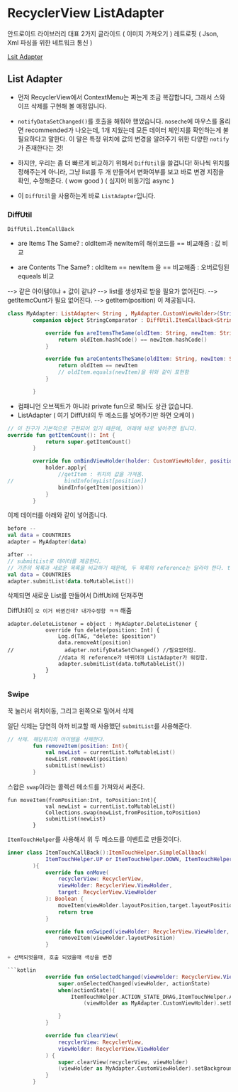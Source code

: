 # RecyclerView ListAdapter

안드로이드 라이브러리 대표 2가지
글라이드 ( 이미지 가져오기 )
레트로핏 ( Json, Xml 파싱을 위한 네트워크 통신 )

[Lsit Adapter](#list-adapter)

## List Adapter

- 먼저 RecyclerView에서 ContextMenu는 짜는게 조금 복잡합니다, 그래서 스와이프 삭제를 구현해 볼 예정입니다.

- `notifyDataSetChanged()`를 호출을 해줘야 했었습니다. `noseche`에 마우스를 올리면 recommended가 나오는데, 1개 지웠는데 모든 데이터 체인지를 확인하는게 불필요하다고 말한다. 이 말은 특정 위치에 값의 변경을 알려주기 위한 다양한 `notify`가 존재한다는 것!

- 하지만, 우리는 좀 더 빠르게 비교하기 위해서 `DiffUtil`을 쓸겁니다! 하나씩 위치를 정해주는게 아니라, 그냥 list를 두 개 만들어서 변화여부를 보고 바로 변경 지점을 확인, 수정해준다. ( wow good ) ( 심지어 비동기임 async )

- 이 `DiffUtil`을 사용하는게 바로 `ListAdapter`입니다.

### DiffUtil

`DiffUtil.ItemCallBack`

- are Items The Same?
  : oldItem과 newItem의 해쉬코드를 == 비교해줌
  : 값 비교

- are Contents The Same?
  : oldItem == newItem 을 == 비교해줌
  : 오버로딩된 equeals 비교

--> 같은 아이템이냐 + 값이 같냐?
--> list를 생성자로 받을 필요가 없어진다.
--> getItemcOunt가 필요 없어진다.
--> getItem(position) 이 제공됩니다.

```kotlin
class MyAdapter: ListAdapter< String , MyAdapter.CustomViewHolder>(StringComparator){
        companion object StringComparator : DiffUtil.ItemCallback<String>() {

            override fun areItemsTheSame(oldItem: String, newItem: String): Boolean {
                return oldItem.hashCode() == newItem.hashCode()
            }

            override fun areContentsTheSame(oldItem: String, newItem: String): Boolean {
                return oldItem == newItem
                // oldItem.equals(newItem)을 위와 같이 표현함
            }

        }
```

- 컴패니언 오브젝트가 아니라 private fun으로 해놔도 상관 없습니다.
- ListAdapter ( 여기 DiffUtil의 두 메소드를 넣어주기만 하면 오케이 )

```kotlin
// 이 친구가 기본적으로 구현되어 있기 때문에, 아래에 바로 넣어주면 됩니다.
override fun getItemCount(): Int {
            return super.getItemCount()
        }

        override fun onBindViewHolder(holder: CustomViewHolder, position: Int) {
            holder.apply{
                //getItem : 위치의 값을 가져옴.
//                bindInfo(myList[position])
                bindInfo(getItem(position))
            }
        }
```

이제 데이터를 아래와 같이 넣어줍니다.

```kotlin
before --
val data = COUNTRIES
adapter = MyAdapter(data)

after --
// submitList로 데이터를 제공한다.
// 기존의 목록과 새로운 목록을 비교하기 때문에, 두 목록의 reference는 달라야 한다. toMutableList로 새로 생성.
val data = COUNTRIES
adapter.submitList(data.toMutableList())
```

삭제되면 새로운 List를 만들어서 DiffUtil에 던져주면

DiffUtil이 `오 이거 바뀐건데? 내가수정함 ㅋㅋ` 해줌

```
adapter.deleteListener = object : MyAdapter.DeleteListener {
            override fun delete(position: Int) {
                Log.d(TAG, "delete: $position")
                data.removeAt(position)
//                adapter.notifyDataSetChanged() //필요없어짐.
                //data 의 reference가 바뀌어야 ListAdapter가 워킹함.
                adapter.submitList(data.toMutableList())
            }
        }
```

### Swipe

꾹 눌러서 위치이동, 그리고 왼쪽으로 밀어서 삭제

일단 삭제는 당연히 아까 비교할 때 사용했던 `submitList`를 사용해준다.

```kotlin
// 삭제. 해당위치의 아이템을 삭제한다.
        fun removeItem(position: Int){
            val newList = currentList.toMutableList()
            newList.removeAt(position)
            submitList(newList)
        }
```

스왑은 `swap`이라는 콜렉션 메소드를 가져와서 써준다.

```
fun moveItem(fromPosition:Int, toPosition:Int){
            val newList = currentList.toMutableList()
            Collections.swap(newList,fromPosition,toPosition)
            submitList(newList)
        }
```

`ItemTouchHelper`를 사용해서 위 두 메소드를 이벤트로 만들것이다.

```kotlin
inner class ItemTouchCallBack():ItemTouchHelper.SimpleCallback(
            ItemTouchHelper.UP or ItemTouchHelper.DOWN, ItemTouchHelper.LEFT
        ){
            override fun onMove(
                recyclerView: RecyclerView,
                viewHolder: RecyclerView.ViewHolder,
                target: RecyclerView.ViewHolder
            ): Boolean {
                moveItem(viewHolder.layoutPosition,target.layoutPosition)
                return true
            }

            override fun onSwiped(viewHolder: RecyclerView.ViewHolder, direction: Int) {
                removeItem(viewHolder.layoutPosition)
            }

+ 선택되엇을때, 호출 되었을때 색상을 변경

```kotlin
            override fun onSelectedChanged(viewHolder: RecyclerView.ViewHolder?, actionState: Int) {
                super.onSelectedChanged(viewHolder, actionState)
                when(actionState){
                    ItemTouchHelper.ACTION_STATE_DRAG,ItemTouchHelper.ACTION_STATE_SWIPE ->
                        (viewHolder as MyAdapter.CustomViewHolder).setBackground(Color.LTGRAY)

                }
            }

            override fun clearView(
                recyclerView: RecyclerView,
                viewHolder: RecyclerView.ViewHolder
            ) {
                super.clearView(recyclerView, viewHolder)
                (viewHolder as MyAdapter.CustomViewHolder).setBackground(Color.WHITE)
            }
        }
````
